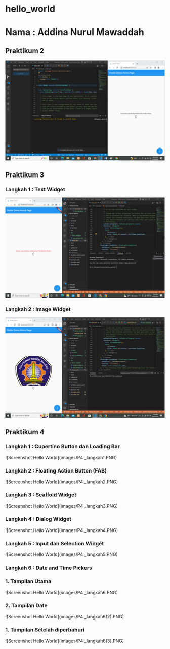 # hello_world

# Nama : Addina Nurul Mawaddah

## Praktikum 2
![Screenshot Hello World](images/01.PNG)<br>

## Praktikum 3
### Langkah 1 : Text Widget
![Screenshot Hello World](images/P3_langkah1.PNG)<br>
### Langkah 2 : Image Widget
![Screenshot Hello World](images/P3_langkah2.PNG)<br>

## Praktikum 4
### Langkah 1 : Cupertino Button dan Loading Bar
![Screenshot Hello World](images/P4 _langkah1.PNG)<br>
### Langkah 2 :  Floating Action Button (FAB)
![Screenshot Hello World](images/P4 _langkah2.PNG)<br>
### Langkah 3 : Scaffold Widget
![Screenshot Hello World](images/P4 _langkah3.PNG)<br>
### Langkah 4 : Dialog Widget
![Screenshot Hello World](images/P4 _langkah4.PNG)<br>
### Langkah 5 : Input dan Selection Widget
![Screenshot Hello World](images/P4 _langkah5.PNG)<br>
### Langkah 6 : Date and Time Pickers
### 1. Tampilan Utama
![Screenshot Hello World](images/P4 _langkah6.PNG)<br>
### 2. Tampilan Date
![Screenshot Hello World](images/P4 _langkah6(2).PNG)<br>
### 1. Tampilan Setelah diperbahuri
![Screenshot Hello World](images/P4 _langkah6(3).PNG)<br>


